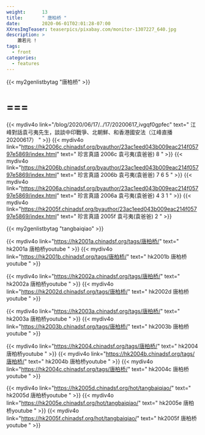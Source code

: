 ```yaml
---
weight:      13
title:       " 唐柏桥 "
date:        2020-06-01T02:01:28-07:00
XXresImgTeaser: teaserpics/pixabay.com/monitor-1307227_640.jpg
description: >
    蕭若元 !
tags:
  - front
categories:
  - features
---
```



{{< my2genlistbytag "唐柏桥" >}}

# ===

{{< mydiv4o link="/blog/2020/06/17/../17/20200617_ivgqf0gpfec" text=" 江峰對話袁弓夷先生，談談中印戰爭、北朝鮮、和香港國安法（江峰直播20200617） " >}}
{{< mydiv4o link="https://hk2006c.chinadsf.org/byauthor/23ac1eed043b009eac214f05797e5869/index.html" text=" 珍言真語 2006c 袁弓夷(袁爸爸) 8 " >}}
{{< mydiv4o link="https://hk2006b.chinadsf.org/byauthor/23ac1eed043b009eac214f05797e5869/index.html" text=" 珍言真語 2006b 袁弓夷(袁爸爸) 7 6 5 " >}}
{{< mydiv4o link="https://hk2006a.chinadsf.org/byauthor/23ac1eed043b009eac214f05797e5869/index.html" text=" 珍言真語 2006a 袁弓夷(袁爸爸) 4 3 1 " >}}
{{< mydiv4o link="https://hk2005f.chinadsf.org/byauthor/23ac1eed043b009eac214f05797e5869/index.html" text=" 珍言真語 2005f 袁弓夷(袁爸爸) 2 " >}}

{{< my2genlistbytag "tangbaiqiao" >}}

{{< mydiv4o link="https://hk2001a.chinadsf.org/tags/唐柏桥/" text=" hk2001a 唐柏桥youtube " >}}
{{< mydiv4o link="https://hk2001b.chinadsf.org/tags/唐柏桥/" text=" hk2001b 唐柏桥youtube " >}}

{{< mydiv4o link="https://hk2002a.chinadsf.org/tags/唐柏桥/" text=" hk2002a 唐柏桥youtube " >}}
{{< mydiv4o link="https://hk2002d.chinadsf.org/tags/唐柏桥/" text=" hk2002d 唐柏桥youtube " >}}

{{< mydiv4o link="https://hk2003a.chinadsf.org/tags/唐柏桥/" text=" hk2003a 唐柏桥youtube " >}}
{{< mydiv4o link="https://hk2003b.chinadsf.org/tags/唐柏桥/" text=" hk2003b 唐柏桥youtube " >}}

{{< mydiv4o link="https://hk2004.chinadsf.org/tags/唐柏桥/" text=" hk2004 唐柏桥youtube " >}}
{{< mydiv4o link="https://hk2004b.chinadsf.org/tags/唐柏桥/" text=" hk2004b 唐柏桥youtube " >}}
{{< mydiv4o link="https://hk2004c.chinadsf.org/tags/唐柏桥/" text=" hk2004c 唐柏桥youtube " >}}

{{< mydiv4o link="https://hk2005d.chinadsf.org/hot/tangbaiqiao/" text=" hk2005d 唐柏桥youtube " >}}
{{< mydiv4o link="https://hk2005e.chinadsf.org/hot/tangbaiqiao/" text=" hk2005e 唐柏桥youtube " >}}
{{< mydiv4o link="https://hk2005f.chinadsf.org/hot/tangbaiqiao/" text=" hk2005f 唐柏桥youtube " >}}


